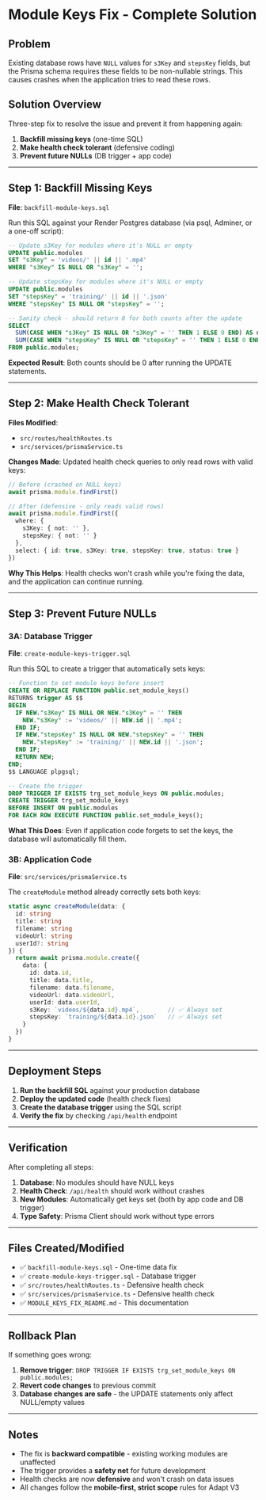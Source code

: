 # Module Keys Fix - Complete Solution

## Problem
Existing database rows have `NULL` values for `s3Key` and `stepsKey` fields, but the Prisma schema requires these fields to be non-nullable strings. This causes crashes when the application tries to read these rows.

## Solution Overview
Three-step fix to resolve the issue and prevent it from happening again:

1. **Backfill missing keys** (one-time SQL)
2. **Make health check tolerant** (defensive coding)
3. **Prevent future NULLs** (DB trigger + app code)

---

## Step 1: Backfill Missing Keys

**File**: `backfill-module-keys.sql`

Run this SQL against your Render Postgres database (via psql, Adminer, or a one-off script):

```sql
-- Update s3Key for modules where it's NULL or empty
UPDATE public.modules
SET "s3Key" = 'videos/' || id || '.mp4'
WHERE "s3Key" IS NULL OR "s3Key" = '';

-- Update stepsKey for modules where it's NULL or empty
UPDATE public.modules
SET "stepsKey" = 'training/' || id || '.json'
WHERE "stepsKey" IS NULL OR "stepsKey" = '';

-- Sanity check - should return 0 for both counts after the update
SELECT
  SUM(CASE WHEN "s3Key" IS NULL OR "s3Key" = '' THEN 1 ELSE 0 END) AS null_s3key,
  SUM(CASE WHEN "stepsKey" IS NULL OR "stepsKey" = '' THEN 1 ELSE 0 END) AS null_stepskey
FROM public.modules;
```

**Expected Result**: Both counts should be 0 after running the UPDATE statements.

---

## Step 2: Make Health Check Tolerant

**Files Modified**:
- `src/routes/healthRoutes.ts`
- `src/services/prismaService.ts`

**Changes Made**: Updated health check queries to only read rows with valid keys:

```typescript
// Before (crashed on NULL keys)
await prisma.module.findFirst()

// After (defensive - only reads valid rows)
await prisma.module.findFirst({
  where: { 
    s3Key: { not: '' }, 
    stepsKey: { not: '' } 
  },
  select: { id: true, s3Key: true, stepsKey: true, status: true }
})
```

**Why This Helps**: Health checks won't crash while you're fixing the data, and the application can continue running.

---

## Step 3: Prevent Future NULLs

### 3A: Database Trigger

**File**: `create-module-keys-trigger.sql`

Run this SQL to create a trigger that automatically sets keys:

```sql
-- Function to set module keys before insert
CREATE OR REPLACE FUNCTION public.set_module_keys()
RETURNS trigger AS $$
BEGIN
  IF NEW."s3Key" IS NULL OR NEW."s3Key" = '' THEN
    NEW."s3Key" := 'videos/' || NEW.id || '.mp4';
  END IF;
  IF NEW."stepsKey" IS NULL OR NEW."stepsKey" = '' THEN
    NEW."stepsKey" := 'training/' || NEW.id || '.json';
  END IF;
  RETURN NEW;
END;
$$ LANGUAGE plpgsql;

-- Create the trigger
DROP TRIGGER IF EXISTS trg_set_module_keys ON public.modules;
CREATE TRIGGER trg_set_module_keys
BEFORE INSERT ON public.modules
FOR EACH ROW EXECUTE FUNCTION public.set_module_keys();
```

**What This Does**: Even if application code forgets to set the keys, the database will automatically fill them.

### 3B: Application Code

**File**: `src/services/prismaService.ts`

The `createModule` method already correctly sets both keys:

```typescript
static async createModule(data: {
  id: string
  title: string
  filename: string
  videoUrl: string
  userId?: string
}) {
  return await prisma.module.create({
    data: {
      id: data.id,
      title: data.title,
      filename: data.filename,
      videoUrl: data.videoUrl,
      userId: data.userId,
      s3Key: `videos/${data.id}.mp4`,        // ✅ Always set
      stepsKey: `training/${data.id}.json`   // ✅ Always set
    }
  })
}
```

---

## Deployment Steps

1. **Run the backfill SQL** against your production database
2. **Deploy the updated code** (health check fixes)
3. **Create the database trigger** using the SQL script
4. **Verify the fix** by checking `/api/health` endpoint

---

## Verification

After completing all steps:

1. **Database**: No modules should have NULL keys
2. **Health Check**: `/api/health` should work without crashes
3. **New Modules**: Automatically get keys set (both by app code and DB trigger)
4. **Type Safety**: Prisma Client should work without type errors

---

## Files Created/Modified

- ✅ `backfill-module-keys.sql` - One-time data fix
- ✅ `create-module-keys-trigger.sql` - Database trigger
- ✅ `src/routes/healthRoutes.ts` - Defensive health check
- ✅ `src/services/prismaService.ts` - Defensive health check
- ✅ `MODULE_KEYS_FIX_README.md` - This documentation

---

## Rollback Plan

If something goes wrong:

1. **Remove trigger**: `DROP TRIGGER IF EXISTS trg_set_module_keys ON public.modules;`
2. **Revert code changes** to previous commit
3. **Database changes are safe** - the UPDATE statements only affect NULL/empty values

---

## Notes

- The fix is **backward compatible** - existing working modules are unaffected
- The trigger provides a **safety net** for future development
- Health checks are now **defensive** and won't crash on data issues
- All changes follow the **mobile-first, strict scope** rules for Adapt V3
